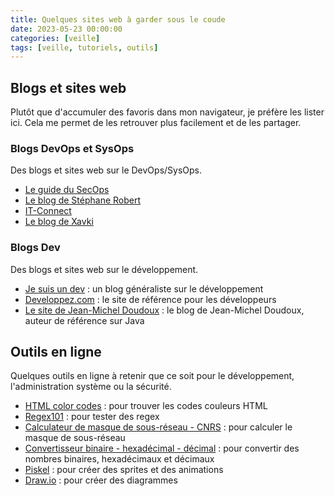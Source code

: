 ```yaml
---
title: Quelques sites web à garder sous le coude
date: 2023-05-23 00:00:00
categories: [veille]
tags: [veille, tutoriels, outils]
---
```


## Blogs et sites web

Plutôt que d'accumuler des favoris dans mon navigateur, je préfère les lister ici. Cela me permet de les retrouver plus facilement et de les partager.

### Blogs DevOps et SysOps

Des blogs et sites web sur le DevOps/SysOps.

- [Le guide du SecOps](https://le-guide-du-secops.fr/)
- [Le blog de Stéphane Robert](https://blog.stephane-robert.info/)
- [IT-Connect](https://www.it-connect.fr/)
- [Le blog de Xavki](https://xavki.blog/)

### Blogs Dev

Des blogs et sites web sur le développement.

- [Je suis un dev](https://www.jesuisundev.com/) : un blog généraliste sur le développement
- [Developpez.com](https://www.developpez.com/) : le site de référence pour les développeurs
- [Le site de Jean-Michel Doudoux](https://www.jmdoudoux.fr/) : le blog de Jean-Michel Doudoux, auteur de référence sur Java

## Outils en ligne

Quelques outils en ligne à retenir que ce soit pour le développement, l'administration système ou la sécurité.

- [HTML color codes](https://htmlcolorcodes.com/) : pour trouver les codes couleurs HTML
- [Regex101](https://regex101.com/) : pour tester des regex
- [Calculateur de masque de sous-réseau - CNRS](https://cric.grenoble.cnrs.fr/Administrateurs/Outils/CalculMasque/) : pour calculer le masque de sous-réseau
- [Convertisseur binaire - hexadécimal - décimal](https://sebastienguillon.com/test/javascript/convertisseur.html) : pour convertir des nombres binaires, hexadécimaux et décimaux
- [Piskel](https://www.piskelapp.com/) : pour créer des sprites et des animations
- [Draw.io](https://app.diagrams.net/) : pour créer des diagrammes